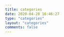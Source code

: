 ```yaml
---
title: categories
date: 2020-04-28 16:46:27
type: "categories"
layout: "categories"
comments: false
---
```

